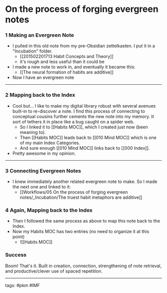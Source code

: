 # On the process of forging evergreen notes

### 1 Making an Evergreen Note
- I pulled in this old note from my pre-Obsidian zettelkasten. I put it in a "Incubation" folder.
	- [[201502201713 Habit Concepts and Theory]]
	- it's rough and less useful than it could be
- I made a new note to work in, and eventually it became this:
	- [[The neural formation of habits are additive]]
- Now I have an evergreen note

---
### 2 Mapping back to the Index
- Cool but... I like to make my digital library robust with several avenues built-in to re-discover a note. I find this process of connecting to conceptual cousins further cements the new note into my memory. It sort of tethers it in place like a bug caught on a spider web. 
	- So I linked it to [[Habits MOC]], which I created just now (been meaning to).
	- Then [[Habits MOC]] leads back to [[010 Mind MOC]] which is one of my main Index Categories. 
	- And sure enough [[010 Mind MOC]] links back to [[000 Index]].
- Pretty awesome in my opinion.

---
### 3 Connecting Evergreen Notes
- I knew immediately another related evergreen note to make. So I made the next one and linked to it:
	- [[Workflows/05 On the process of forging evergreen notes/_Incubation/The truest habit metaphors are additive]]

### 4 Again, Mapping back to the Index
- Then I followed the same process as above to map this note back to the Index.
- Now my Habits MOC has two entries (no need to organize it at this point)
	- ![[Habits MOC]]


### Success
Boom! That's it. Built in creation, connection, strengthening of note retrieval, and productive/clever use of spaced repetition.



---
tags: #pkm #IMF 